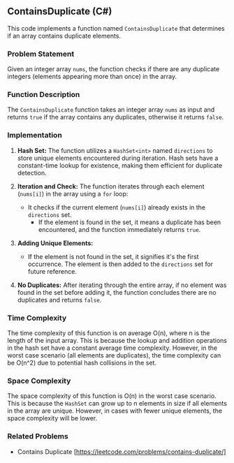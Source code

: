 ## ContainsDuplicate (C#)

This code implements a function named `ContainsDuplicate` that determines if an array contains duplicate elements.

### Problem Statement

Given an integer array `nums`, the function checks if there are any duplicate integers (elements appearing more than once) in the array.

### Function Description

The `ContainsDuplicate` function takes an integer array `nums` as input and returns `true` if the array contains any duplicates, otherwise it returns `false`.

### Implementation

1. **Hash Set:** The function utilizes a `HashSet<int>` named `directions` to store unique elements encountered during iteration. Hash sets have a constant-time lookup for existence, making them efficient for duplicate detection.

2. **Iteration and Check:** The function iterates through each element (`nums[i]`) in the array using a `for` loop:
    - It checks if the current element (`nums[i]`) already exists in the `directions` set.
        - If the element is found in the set, it means a duplicate has been encountered, and the function immediately returns `true`.

3. **Adding Unique Elements:**  
    - If the element is not found in the set, it signifies it's the first occurrence. The element is then added to the `directions` set for future reference.

4. **No Duplicates:** After iterating through the entire array, if no element was found in the set before adding it, the function concludes there are no duplicates and returns `false`.

### Time Complexity

The time complexity of this function is on average O(n), where n is the length of the input array. This is because the lookup and addition operations in the hash set have a constant average time complexity. However, in the worst case scenario (all elements are duplicates), the time complexity can be O(n^2) due to potential hash collisions in the set.

### Space Complexity

The space complexity of this function is O(n) in the worst case scenario. This is because the `HashSet` can grow up to n elements in size if all elements in the array are unique. However, in cases with fewer unique elements, the space complexity will be lower.


### Related Problems

* Contains Duplicate [https://leetcode.com/problems/contains-duplicate/]